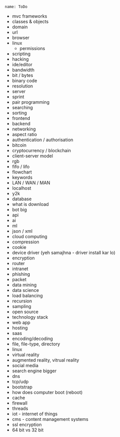 ```ngMeta
name: ToDo
```
- mvc frameworks
- classes & objects
- domain
- url
- browser
- linux
    - permissions
- scripting
- hacking
- ide/editor
- bandwidth
- bit / bytes
- binary code
- resolution
- server
- sprint
- pair programming
- searching
- sorting
- frontend
- backend
- networking
- aspect ratio
- authentication / authorisation
- bitcoin
- cryptocurrency / blockchain
- client-server model
- rgb
- fifo / lifo
- flowchart
- keywords
- LAN / WAN / MAN
- localhost
- y2k
- database
- what is download
- bot
big
- api
- ai
- ml
- json / xml
- cloud computing
- compression
- cookie
- device driver (yeh samajhna - driver install kar lo)
- encryption
- router
- intranet
- phishing
- packet
- data mining
- data science
- load balancing
- recursion
- sampling
- open source
- technology stack
- web app
- hosting
- saas
- encoding/decoding
- file, file-type, directory
- linux
- virtual reality
- augmented reality, vitrual reality
- social media
- search engine
bigger
- dns
- tcp/udp
- bootstrap
- how does computer boot (reboot)
- cache
- firewall
- threads
- iot - internet of things
- cms - content management systems
- ssl encryption
- 64 bit vs 32 bit
